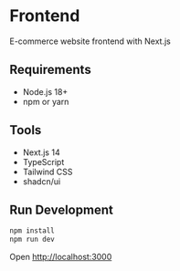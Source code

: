 # Frontend

E-commerce website frontend with Next.js

## Requirements

- Node.js 18+
- npm or yarn

## Tools

- Next.js 14
- TypeScript
- Tailwind CSS
- shadcn/ui

## Run Development

```bash
npm install
npm run dev
```

Open [http://localhost:3000](http://localhost:3000)
